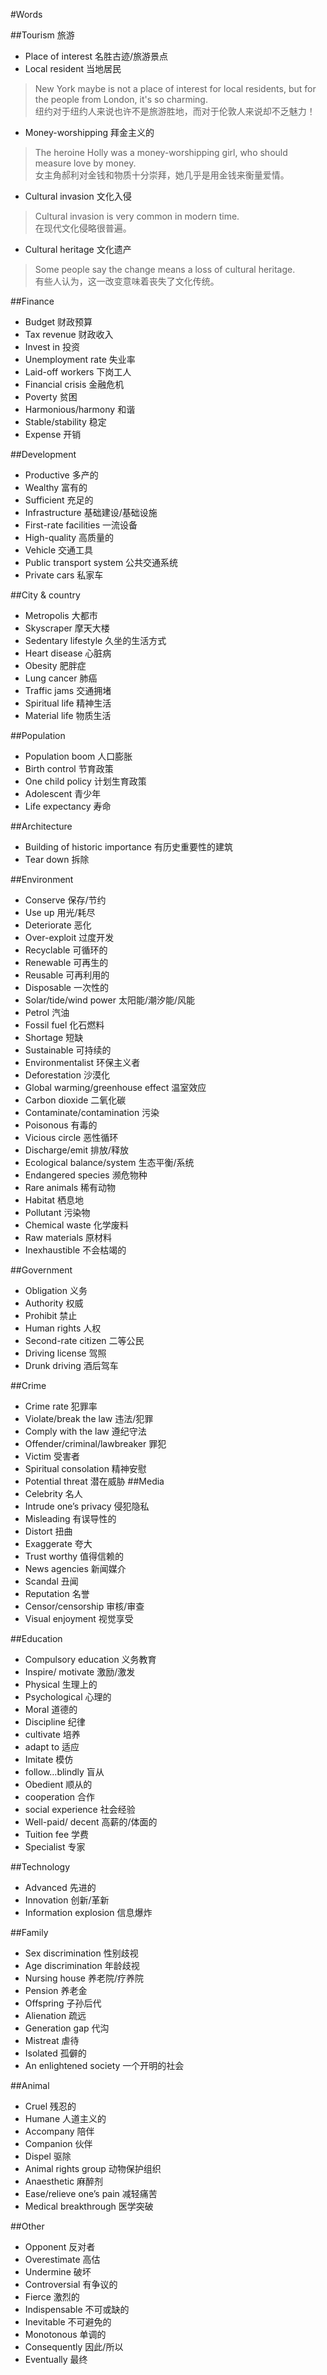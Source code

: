 #Words

##Tourism  旅游* Place of interest    名胜古迹/旅游景点* Local resident       当地居民
>New York maybe is not a place of interest for local residents, but for the people from London, it's so charming.   
>纽约对于纽约人来说也许不是旅游胜地，而对于伦敦人来说却不乏魅力！
* Money-worshipping   拜金主义的
>The heroine Holly was a money-worshipping girl, who should measure love by money.  
>女主角郝利对金钱和物质十分崇拜，她几乎是用金钱来衡量爱情。* Cultural invasion    文化入侵
>Cultural invasion is very common in modern time.  
>在现代文化侵略很普遍。* Cultural heritage     文化遗产
>Some people say the change means a loss of cultural heritage.  
>有些人认为，这一改变意味着丧失了文化传统。##Finance* Budget       财政预算* Tax revenue    财政收入* Invest in       投资* Unemployment rate   失业率* Laid-off workers    下岗工人* Financial crisis    金融危机* Poverty     贫困* Harmonious/harmony   和谐* Stable/stability     稳定* Expense       开销##Development * Productive     多产的* Wealthy     富有的* Sufficient    充足的* Infrastructure   基础建设/基础设施* First-rate facilities   一流设备* High-quality    高质量的 * Vehicle      交通工具* Public transport system   公共交通系统* Private cars   私家车##City & country* Metropolis    大都市* Skyscraper    摩天大楼* Sedentary lifestyle    久坐的生活方式* Heart disease    心脏病* Obesity      肥胖症* Lung cancer    肺癌* Traffic jams   交通拥堵* Spiritual life   精神生活* Material life   物质生活##Population* Population boom    人口膨胀* Birth control      节育政策* One child policy    计划生育政策* Adolescent      青少年* Life expectancy    寿命##Architecture* Building of historic importance  有历史重要性的建筑* Tear down   拆除##Environment* Conserve    保存/节约* Use up      用光/耗尽* Deteriorate   恶化* Over-exploit   过度开发* Recyclable    可循环的* Renewable    可再生的* Reusable    可再利用的* Disposable    一次性的  * Solar/tide/wind power   太阳能/潮汐能/风能* Petrol    汽油* Fossil fuel     化石燃料* Shortage      短缺 * Sustainable    可持续的* Environmentalist   环保主义者 * Deforestation    沙漠化* Global warming/greenhouse effect  温室效应* Carbon dioxide    二氧化碳* Contaminate/contamination    污染* Poisonous      有毒的 * Vicious circle    恶性循环* Discharge/emit    排放/释放  * Ecological balance/system   生态平衡/系统* Endangered species  濒危物种* Rare animals   稀有动物* Habitat    栖息地* Pollutant    污染物* Chemical waste    化学废料 * Raw materials    原材料* Inexhaustible   不会枯竭的##Government * Obligation     义务* Authority      权威* Prohibit    禁止 * Human rights   人权* Second-rate citizen    二等公民* Driving license    驾照* Drunk driving    酒后驾车##Crime* Crime rate    犯罪率* Violate/break the law   违法/犯罪 * Comply with the law   遵纪守法* Offender/criminal/lawbreaker    罪犯* Victim       受害者* Spiritual consolation   精神安慰* Potential threat   潜在威胁##Media* Celebrity      名人* Intrude one’s privacy   侵犯隐私* Misleading   有误导性的* Distort     扭曲 * Exaggerate   夸大 * Trust worthy   值得信赖的* News agencies   新闻媒介* Scandal    丑闻* Reputation    名誉* Censor/censorship    审核/审查 * Visual enjoyment   视觉享受##Education* Compulsory education   义务教育* Inspire/ motivate   激励/激发  * Physical    生理上的* Psychological   心理的  * Moral    道德的 * Discipline   纪律* cultivate    培养* adapt to    适应* Imitate     模仿 * follow…blindly    盲从* Obedient    顺从的  * cooperation     合作* social experience    社会经验* Well-paid/ decent    高薪的/体面的* Tuition fee    学费* Specialist     专家##Technology* Advanced    先进的* Innovation    创新/革新  * Information explosion   信息爆炸##Family* Sex discrimination    性别歧视* Age discrimination    年龄歧视* Nursing house    养老院/疗养院* Pension       养老金* Offspring   子孙后代* Alienation   疏远 * Generation gap   代沟 * Mistreat   虐待* Isolated   孤僻的* An enlightened society   一个开明的社会##Animal* Cruel       残忍的* Humane     人道主义的* Accompany   陪伴 * Companion   伙伴 * Dispel     驱除  * Animal rights group   动物保护组织* Anaesthetic      麻醉剂* Ease/relieve one’s pain   减轻痛苦* Medical breakthrough   医学突破##Other* Opponent    反对者* Overestimate   高估 * Undermine     破坏 * Controversial   有争议的 * Fierce   激烈的 * Indispensable  不可或缺的  * Inevitable    不可避免的 * Monotonous   单调的 * Consequently   因此/所以  * Eventually    最终   
